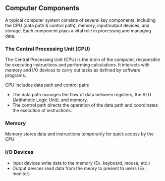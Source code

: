 ## Computer Components

A typical computer system consists of several key components, including the CPU (data path & control path), memory, input/output devices, and storage. Each component plays a vital role in processing and managing data.

### The Central Processing Unit (CPU)

The Central Processing Unit (CPU) is the brain of the computer, responsible for executing instructions and performing calculations. It interacts with memory and I/O devices to carry out tasks as defined by software programs.

CPU includes data path and control path:
- The data path manages the flow of data between registers, the ALU (Arithmetic Logic Unit), and memory.
- The control path directs the operation of the data path and coordinates the execution of instructions.

### Memory
Memory stores data and instructions temporarily for quick access by the CPU

### I/O Devices

- Input devices write data to the memory (Ex. keyboard, mouse, etc.)
- Output devices read data from the meory to present to users (Ex. monitor)
